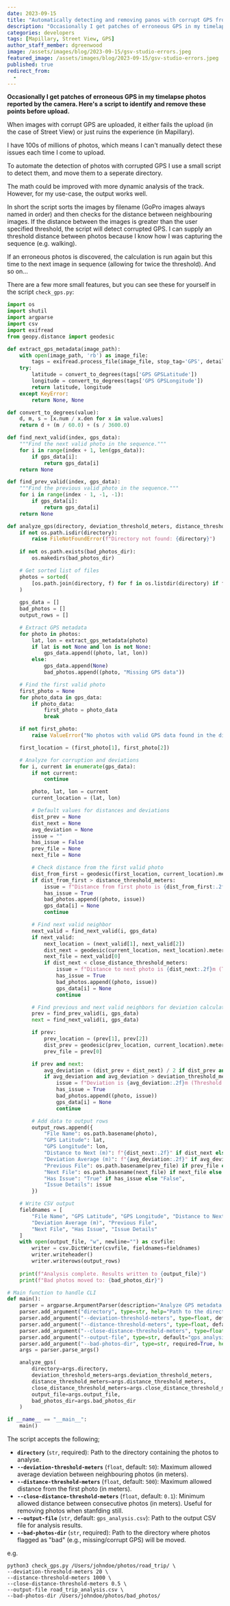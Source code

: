 ```yaml
---
date: 2023-09-15
title: "Automatically detecting and removing panos with corrupt GPS from a timelapse sequence"
description: "Occasionally I get patches of erroneous GPS in my timelapse photos reported by the camera. Here's a script to identify and remove these points before upload."
categories: developers
tags: [Mapillary, Street View, GPS]
author_staff_member: dgreenwood
image: /assets/images/blog/2023-09-15/gsv-studio-errors.jpeg
featured_image: /assets/images/blog/2023-09-15/gsv-studio-errors.jpeg
published: true
redirect_from:
  - 
---
```


**Occasionally I get patches of erroneous GPS in my timelapse photos reported by the camera. Here's a script to identify and remove these points before upload.**

When images with corrupt GPS are uploaded, it either fails the upload (in the case of Street View) or just ruins the experience (in Mapillary).

I have 100s of millions of photos, which means I can't manually detect these issues each time I come to upload.

To automate the detection of photos with corrupted GPS I use a small script to detect them, and move them to a seperate directory.

The math could be improved with more dynamic analysis of the track. However, for my use-case, the output works well.

In short the script sorts the images by filename (GoPro images always named in order) and then checks for the distance between neighbouring images. If the distance between the images is greater than the user specified threshold, the script will detect corrupted GPS. I can supply an threshold distance between photos because I know how I was capturing the sequence (e.g. walking).

If an erroneous photos is discovered, the calculation is run again but this time to the next image in sequence (allowing for twice the threshold). And so on...

There are a few more small features, but you can see these for yourself in the script `check_gps.py`:

```python
import os
import shutil
import argparse
import csv
import exifread
from geopy.distance import geodesic

def extract_gps_metadata(image_path):
    with open(image_path, 'rb') as image_file:
        tags = exifread.process_file(image_file, stop_tag='GPS', details=False)
    try:
        latitude = convert_to_degrees(tags['GPS GPSLatitude'])
        longitude = convert_to_degrees(tags['GPS GPSLongitude'])
        return latitude, longitude
    except KeyError:
        return None, None

def convert_to_degrees(value):
    d, m, s = [x.num / x.den for x in value.values]
    return d + (m / 60.0) + (s / 3600.0)

def find_next_valid(index, gps_data):
    """Find the next valid photo in the sequence."""
    for i in range(index + 1, len(gps_data)):
        if gps_data[i]:
            return gps_data[i]
    return None

def find_prev_valid(index, gps_data):
    """Find the previous valid photo in the sequence."""
    for i in range(index - 1, -1, -1):
        if gps_data[i]:
            return gps_data[i]
    return None

def analyze_gps(directory, deviation_threshold_meters, distance_threshold_meters, close_distance_threshold_meters, output_file, bad_photos_dir):
    if not os.path.isdir(directory):
        raise FileNotFoundError(f"Directory not found: {directory}")
    
    if not os.path.exists(bad_photos_dir):
        os.makedirs(bad_photos_dir)

    # Get sorted list of files
    photos = sorted(
        [os.path.join(directory, f) for f in os.listdir(directory) if f.lower().endswith(('.jpg', '.jpeg', '.png'))]
    )
    
    gps_data = []
    bad_photos = []
    output_rows = []

    # Extract GPS metadata
    for photo in photos:
        lat, lon = extract_gps_metadata(photo)
        if lat is not None and lon is not None:
            gps_data.append((photo, lat, lon))
        else:
            gps_data.append(None)
            bad_photos.append((photo, "Missing GPS data"))

    # Find the first valid photo
    first_photo = None
    for photo_data in gps_data:
        if photo_data:
            first_photo = photo_data
            break

    if not first_photo:
        raise ValueError("No photos with valid GPS data found in the directory.")

    first_location = (first_photo[1], first_photo[2])

    # Analyze for corruption and deviations
    for i, current in enumerate(gps_data):
        if not current:
            continue

        photo, lat, lon = current
        current_location = (lat, lon)

        # Default values for distances and deviations
        dist_prev = None
        dist_next = None
        avg_deviation = None
        issue = ""
        has_issue = False
        prev_file = None
        next_file = None

        # Check distance from the first valid photo
        dist_from_first = geodesic(first_location, current_location).meters
        if dist_from_first > distance_threshold_meters:
            issue = f"Distance from first photo is {dist_from_first:.2f}m (Threshold: {distance_threshold_meters}m)"
            has_issue = True
            bad_photos.append((photo, issue))
            gps_data[i] = None
            continue

        # Find next valid neighbor
        next_valid = find_next_valid(i, gps_data)
        if next_valid:
            next_location = (next_valid[1], next_valid[2])
            dist_next = geodesic(current_location, next_location).meters
            next_file = next_valid[0]
            if dist_next < close_distance_threshold_meters:
                issue = f"Distance to next photo is {dist_next:.2f}m (Too close, threshold: {close_distance_threshold_meters}m)"
                has_issue = True
                bad_photos.append((photo, issue))
                gps_data[i] = None
                continue

        # Find previous and next valid neighbors for deviation calculation
        prev = find_prev_valid(i, gps_data)
        next = find_next_valid(i, gps_data)

        if prev:
            prev_location = (prev[1], prev[2])
            dist_prev = geodesic(prev_location, current_location).meters
            prev_file = prev[0]

        if prev and next:
            avg_deviation = (dist_prev + dist_next) / 2 if dist_prev and dist_next else None
            if avg_deviation and avg_deviation > deviation_threshold_meters:
                issue = f"Deviation is {avg_deviation:.2f}m (Threshold: {deviation_threshold_meters}m)"
                has_issue = True
                bad_photos.append((photo, issue))
                gps_data[i] = None
                continue

        # Add data to output rows
        output_rows.append({
            "File Name": os.path.basename(photo),
            "GPS Latitude": lat,
            "GPS Longitude": lon,
            "Distance to Next (m)": f"{dist_next:.2f}" if dist_next else "",
            "Deviation Average (m)": f"{avg_deviation:.2f}" if avg_deviation else "",
            "Previous File": os.path.basename(prev_file) if prev_file else "",
            "Next File": os.path.basename(next_file) if next_file else "",
            "Has Issue": "True" if has_issue else "False",
            "Issue Details": issue
        })

    # Write CSV output
    fieldnames = [
        "File Name", "GPS Latitude", "GPS Longitude", "Distance to Next (m)",
        "Deviation Average (m)", "Previous File", 
        "Next File", "Has Issue", "Issue Details"
    ]
    with open(output_file, "w", newline="") as csvfile:
        writer = csv.DictWriter(csvfile, fieldnames=fieldnames)
        writer.writeheader()
        writer.writerows(output_rows)
    
    print(f"Analysis complete. Results written to {output_file}")
    print(f"Bad photos moved to: {bad_photos_dir}")

# Main function to handle CLI
def main():
    parser = argparse.ArgumentParser(description="Analyze GPS metadata in a directory of photos.")
    parser.add_argument("directory", type=str, help="Path to the directory containing photos.")
    parser.add_argument("--deviation-threshold-meters", type=float, default=50, help="Max allowed average deviation between neighboring photos (in meters).")
    parser.add_argument("--distance-threshold-meters", type=float, default=500, help="Max allowed distance from the first photo (in meters).")
    parser.add_argument("--close-distance-threshold-meters", type=float, default=0.1, help="Min distance between consecutive photos (in meters).")
    parser.add_argument("--output-file", type=str, default="gps_analysis.csv", help="Path to the output CSV file for analysis results.")
    parser.add_argument("--bad-photos-dir", type=str, required=True, help="Path to the directory where bad photos will be moved.")
    args = parser.parse_args()

    analyze_gps(
        directory=args.directory,
        deviation_threshold_meters=args.deviation_threshold_meters,
        distance_threshold_meters=args.distance_threshold_meters,
        close_distance_threshold_meters=args.close_distance_threshold_meters,
        output_file=args.output_file,
        bad_photos_dir=args.bad_photos_dir
    )

if __name__ == "__main__":
    main()
```

The script accepts the following;

* **`directory`** (`str`, required):
Path to the directory containing the photos to analyse.
* **`--deviation-threshold-meters`** (`float`, default: `50`):
Maximum allowed average deviation between neighbouring photos (in meters).
* **`--distance-threshold-meters`** (`float`, default: `500`):
Maximum allowed distance from the first photo (in meters).
* **`--close-distance-threshold-meters`** (`float`, default: `0.1`):
Minimum allowed distance between consecutive photos (in meters). Useful for removing photos when stanfding still.
* **`--output-file`** (`str`, default: `gps_analysis.csv`):
Path to the output CSV file for analysis results.
* **`--bad-photos-dir`** (`str`, required):
Path to the directory where photos flagged as "bad" (e.g., missing/corrupt GPS) will be moved.

e.g.

```shell
python3 check_gps.py /Users/johndoe/photos/road_trip/ \
--deviation-threshold-meters 20 \
--distance-threshold-meters 1000 \
--close-distance-threshold-meters 0.5 \
--output-file road_trip_analysis.csv \
--bad-photos-dir /Users/johndoe/photos/bad_photos/
```